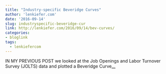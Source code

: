 ```yaml
---
title: "Industry-specific Beveridge Curves"
author: 'lenkiefer.com'
date: '2016-09-14'
slug: industryspecific-beveridge-cur
link: http://lenkiefer.com/2016/09/14/bev-curves/
categories:
- bloglink
tags:
  - lenkiefercom
---
```


IN MY PREVIOUS POST we looked at the Job Openings and Labor Turnover Survey (JOLTS) data and plotted a Beveridge Curve[... <i class="fas fa-external-link-alt"></i>](http://lenkiefer.com/2016/09/14/bev-curves/)

